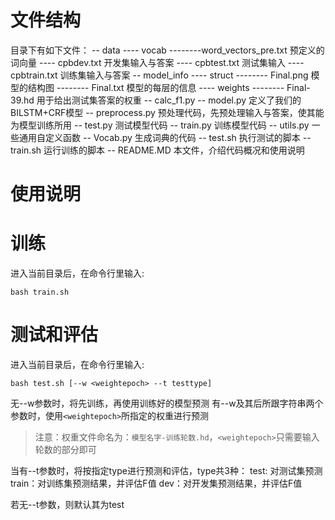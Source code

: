 # 文件结构
目录下有如下文件：
-- data
---- vocab
--------word_vectors_pre.txt    预定义的词向量
---- cpbdev.txt    开发集输入与答案
---- cpbtest.txt    测试集输入
---- cpbtrain.txt    训练集输入与答案
-- model_info
---- struct
-------- Final.png    模型的结构图
-------- Final.txt    模型的每层的信息
---- weights
-------- Final-39.hd    用于给出测试集答案的权重
-- calc_f1.py
-- model.py    定义了我们的BILSTM+CRF模型
-- preprocess.py    预处理代码，先预处理输入与答案，使其能为模型训练所用
-- test.py    测试模型代码
-- train.py    训练模型代码
-- utils.py    一些通用自定义函数
-- Vocab.py    生成词典的代码
-- test.sh    执行测试的脚本
-- train.sh    运行训练的脚本
-- README.MD    本文件，介绍代码概况和使用说明

# 使用说明

# 训练
进入当前目录后，在命令行里输入:

    bash train.sh

# 测试和评估
进入当前目录后，在命令行里输入:

    bash test.sh [--w <weightepoch> --t testtype]

无--w参数时，将先训练，再使用训练好的模型预测
有--w及其后所跟字符串两个参数时，使用`<weightepoch>`所指定的权重进行预测
> 注意：权重文件命名为：`模型名字-训练轮数.hd`，`<weightepoch>`只需要输入轮数的部分即可

当有--t参数时，将按指定type进行预测和评估，type共3种：
test: 对测试集预测
train：对训练集预测结果，并评估F值
dev：对开发集预测结果，并评估F值

若无--t参数，则默认其为test